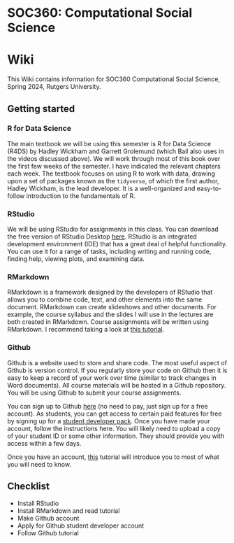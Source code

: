 # SOC360: Computational Social Science

# Wiki

This Wiki contains information for SOC360 Computational Social Science, Spring 2024, Rutgers University.

## Getting started

### R for Data Science
The main textbook we will be using this semester is R for Data Science (R4DS) by Hadley Wickham and Garrett Grolemund (which Bail also uses in the videos discussed above). We will work through most of this book over the first few weeks of the semester. I have indicated the relevant chapters each week. The textbook focuses on using R to work with data, drawing upon a set of packages known as the `tidyverse`, of which the first author, Hadley Wickham, is the lead developer. It is a well-organized and easy-to-follow introduction to the fundamentals of R.

### RStudio
We will be using RStudio for assignments in this class. You can download the free version of RStudio Desktop [here](https://rstudio.com/products/rstudio/download/). RStudio is an integrated development environment (IDE) that has a great deal of helpful functionality. You can use it for a range of tasks, including writing and running code, finding help, viewing plots, and examining data.

### RMarkdown
RMarkdown is a framework designed by the developers of RStudio that allows you to combine code, text, and other elements into the same document. RMarkdown can create slideshows and other documents. For example, the course syllabus and the slides I will use in the lectures are both created in RMarkdown. Course assignments will be written using RMarkdown. I recommend taking a look at [this tutorial](https://rmarkdown.rstudio.com/lesson-1.html).

### Github
Github is a website used to store and share code. The most useful aspect of Github is version control. If you regularly store your code on Github then it is easy to keep a record of your work over time (similar to track changes in Word documents). All course materials will be hosted in a Github repository. You will be using Github to submit your course assignments.

You can sign up to Github [here](https://github.com) (no need to pay, just sign up for a free account). As students, you can get access to certain paid features for free by signing up for a [student developer pack](https://education.github.com/pack). Once you have made your account, follow the instructions here. You will likely need to upload a copy of your student ID or some other information. They should provide you with access within a few days.

Once you have an account, [this](https://guides.github.com/activities/hello-world/) tutorial will introduce you to most of what you will need to know.

## Checklist
  - Install RStudio
  - Install RMarkdown and read tutorial
  - Make Github account
  - Apply for Github student developer account
  - Follow Github tutorial
